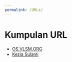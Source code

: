 ```yaml
---
permalink: /URLs/
---
```


# Kumpulan URL

* [OS.VLSM.ORG](https://os.vlsm.org/)
* [Kezia Sulami](../)
